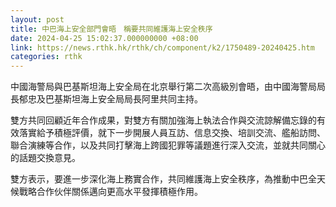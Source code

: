 ```yaml
---
layout: post
title: 中巴海上安全部門會晤　稱要共同維護海上安全秩序
date: 2024-04-25 15:02:37.000000000 +08:00
link: https://news.rthk.hk/rthk/ch/component/k2/1750489-20240425.htm
categories: rthk
---
```


中國海警局與巴基斯坦海上安全局在北京舉行第二次高級別會晤，由中國海警局局長郁忠及巴基斯坦海上安全局局長阿里共同主持。

雙方共同回顧近年合作成果，對雙方有關加強海上執法合作與交流諒解備忘錄的有效落實給予積極評價，就下一步開展人員互訪、信息交換、培訓交流、艦船訪問、聯合演練等合作，以及共同打擊海上跨國犯罪等議題進行深入交流，並就共同關心的話題交換意見。

雙方表示，要進一步深化海上務實合作，共同維護海上安全秩序，為推動中巴全天候戰略合作伙伴關係邁向更高水平發揮積極作用。
